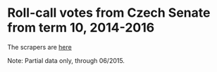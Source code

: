 # Roll-call votes from Czech Senate from term 10, 2014-2016

The scrapers are [here](https://github.com/KohoVolit/scraper-senat.cz)

Note: Partial data only, through 06/2015.
